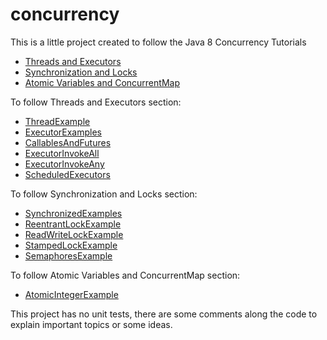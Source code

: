 # concurrency
This is a little project created to follow the Java 8 Concurrency Tutorials 
* [Threads and Executors](https://winterbe.com/posts/2015/04/07/java8-concurrency-tutorial-thread-executor-examples/)
* [Synchronization and Locks](https://winterbe.com/posts/2015/04/30/java8-concurrency-tutorial-synchronized-locks-examples/)
* [Atomic Variables and ConcurrentMap](https://winterbe.com/posts/2015/05/22/java8-concurrency-tutorial-atomic-concurrent-map-examples/)

To follow Threads and Executors section:
* [ThreadExample](src/main/java/concurrency/threadsandexecutors/ThreadExample.java)
* [ExecutorExamples](src/main/java/concurrency/threadsandexecutors/ExecutorExamples.java)
* [CallablesAndFutures](src/main/java/concurrency/threadsandexecutors/CallablesAndFutures.java)
* [ExecutorInvokeAll](src/main/java/concurrency/threadsandexecutors/ExecutorInvokeAll.java)
* [ExecutorInvokeAny](src/main/java/concurrency/threadsandexecutors/ExecutorInvokeAny.java)
* [ScheduledExecutors](src/main/java/concurrency/threadsandexecutors/ScheduledExecutors.java)

To follow Synchronization and Locks section:
* [SynchronizedExamples](src/main/java/concurrency/synchronizationandlocks/SynchronizedExamples.java)
* [ReentrantLockExample](src/main/java/concurrency/synchronizationandlocks/ReentrantLockExample.java)
* [ReadWriteLockExample](src/main/java/concurrency/synchronizationandlocks/ReadWriteLockExample.java)
* [StampedLockExample](src/main/java/concurrency/synchronizationandlocks/StampedLockExample.java)
* [SemaphoresExample](src/main/java/concurrency/synchronizationandlocks/SemaphoresExample.java)

To follow Atomic Variables and ConcurrentMap section:
* [AtomicIntegerExample](src/main/java/concurrency/atomicvariables/AtomicIntegerExample.java)


This project has no unit tests, there are some comments along the code to explain important topics or some ideas.